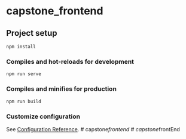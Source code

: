 # capstone_frontend

## Project setup
```
npm install
```

### Compiles and hot-reloads for development
```
npm run serve
```

### Compiles and minifies for production
```
npm run build
```

### Customize configuration
See [Configuration Reference](https://cli.vuejs.org/config/).
#   c a p s t o n e _ f r o n t e n d  
 #   c a p s t o n e _ f r o n t E n d  
 
